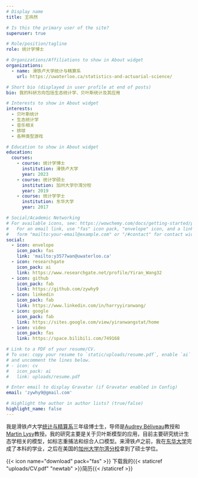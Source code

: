 ```yaml
---
# Display name
title: 王祎然

# Is this the primary user of the site?
superuser: true

# Role/position/tagline
role: 统计学博士

# Organizations/Affiliations to show in About widget
organizations:
  - name: 滑铁卢大学统计与精算系
    url: https://uwaterloo.ca/statistics-and-actuarial-science/

# Short bio (displayed in user profile at end of posts)
bio: 我的科研方向包括生态统计学、贝叶斯统计及其应用

# Interests to show in About widget
interests:
  - 贝叶斯统计
  - 生态统计学
  - 音乐相关
  - 排球
  - 各种类型游戏

# Education to show in About widget
education:
  courses:
    - course: 统计学博士
      institution: 滑铁卢大学
      year: 2023
    - course: 统计学硕士
      institution: 加州大学尔湾分校
      year: 2019
    - course: 统计学学士
      institution: 东华大学
      year: 2017

# Social/Academic Networking
# For available icons, see: https://wowchemy.com/docs/getting-started/page-builder/#icons
#   For an email link, use "fas" icon pack, "envelope" icon, and a link in the
#   form "mailto:your-email@example.com" or "/#contact" for contact widget.
social:
  - icon: envelope
    icon_pack: fas
    link: 'mailto:y3577wan@uwaterloo.ca'
  - icon: researchgate
    icon_pack: ai
    link: https://www.researchgate.net/profile/Yiran_Wang32
  - icon: github
    icon_pack: fab
    link: https://github.com/zywhy9
  - icon: linkedin
    icon_pack: fab
    link: https://www.linkedin.com/in/harryyiranwang/
  - icon: google
    icon_pack: fab
    link: https://sites.google.com/view/yiranwangstat/home
  - icon: video
    icon_pack: fas
    link: https://space.bilibili.com/749168

# Link to a PDF of your resume/CV.
# To use: copy your resume to `static/uploads/resume.pdf`, enable `ai` icons in `params.toml`,
# and uncomment the lines below.
# - icon: cv
#   icon_pack: ai
#   link: uploads/resume.pdf

# Enter email to display Gravatar (if Gravatar enabled in Config)
email: 'zywhy9@gmail.com'

# Highlight the author in author lists? (true/false)
highlight_name: false
---
```


我是滑铁卢大学[统计与精算系](https://uwaterloo.ca/statistics-and-actuarial-science/)三年级博士生，导师是[Audrey Béliveau](https://uwaterloo.ca/scholar/a2belive/home)教授和[Martin Lysy](https://uwaterloo.ca/statistics-and-actuarial-science/people-profiles/martin-lysy)教授。我的研究主要是关于贝叶斯模型的应用，目前主要研究统计生态学相关的模型，如标志重捕法和综合人口模型。来滑铁卢之前，我在[东华大学](https://www.dhu.edu.cn/)完成了本科的学业，之后在美国的[加州大学尔湾分校](https://www.uci.edu/)拿到了硕士学位。

{{< icon name="download" pack="fas" >}} 下载我的{{< staticref "uploads/CV.pdf" "newtab" >}}简历{{< /staticref >}}

